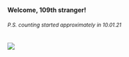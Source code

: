 #### Welcome, 109th stranger!

###### <sup>P.S. counting started approximately in 10.01.21</sup>

<img src="https://kraftwerk28.pp.ua/vcnt.png"></img>
